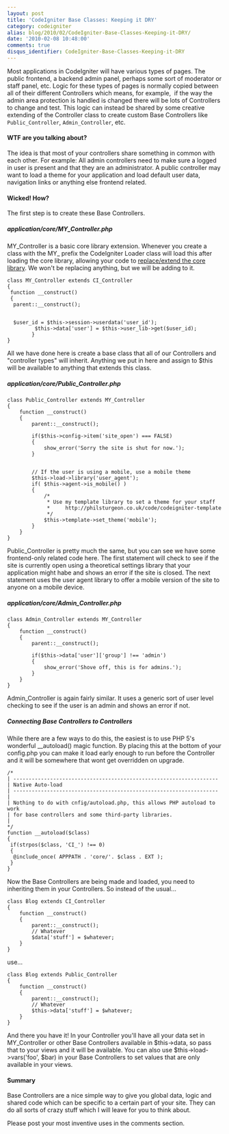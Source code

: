 ```yaml
---
layout: post
title: 'CodeIgniter Base Classes: Keeping it DRY'
category: codeigniter
alias: blog/2010/02/CodeIgniter-Base-Classes-Keeping-it-DRY/
date: '2010-02-08 10:48:00'
comments: true
disqus_identifier: CodeIgniter-Base-Classes-Keeping-it-DRY
---
```


Most applications in CodeIgniter will have various types of pages. The public frontend, a backend admin panel, perhaps some sort of moderator or staff panel, etc. Logic for these types of pages is normally copied between all of their different Controllers which means, for example,  if the way the admin area protection is handled is changed there will be lots of Controllers to change and test. This logic can instead be shared by some creative extending of the Controller class to create custom Base Controllers like `Public_Controller`, `Admin_Controller`, etc.

#### WTF are you talking about?

The idea is that most of your controllers share something in common with each other. For example: All admin controllers need to make sure a logged in user is present and that they are an administrator. A public controller may want to load a theme for your application and load default user data, navigation links or anything else frontend related.

#### Wicked! How?

The first step is to create these Base Controllers.

##### application/core/MY\_Controller.php

MY\_Controller is a basic core library extension. Whenever you create a class with the MY\_ prefix the CodeIgniter Loader class will load this after loading the core library, allowing your code to [replace/extend the core library](http://codeigniter.com/user_guide/general/creating_libraries.html). We won't be replacing anything, but we will be adding to it.

    class MY_Controller extends CI_Controller
    {
     function __construct()
     {
      parent::__construct();
    
    
      $user_id = $this->session->userdata('user_id');
             $this->data['user'] = $this->user_lib->get($user_id);
            }
    }

All we have done here is create a base class that all of our Controllers and "controller types" will inherit. Anything we put in here and assign to $this will be available to anything that extends this class.

##### application/core/Public\_Controller.php

    class Public_Controller extends MY_Controller
    {
        function __construct()
        {
            parent::__construct();
            
            if($this->config->item('site_open') === FALSE)
            {
                show_error('Sorry the site is shut for now.');
            }
    
    
            // If the user is using a mobile, use a mobile theme
            $this->load->library('user_agent');
            if( $this->agent->is_mobile() )
            {
                /*
                 * Use my template library to set a theme for your staff
                 *     http://philsturgeon.co.uk/code/codeigniter-template
                 */
                $this->template->set_theme('mobile');
            }
        }
    }

Public\_Controller is pretty much the same, but you can see we have some frontend-only related code here. The first statement will check to see if the site is currently open using a theoretical settings library that your application might habe and shows an error if the site is closed. The next statement uses the user agent library to offer a mobile version of the site to anyone on a mobile device.

##### application/core/Admin\_Controller.php

    class Admin_Controller extends MY_Controller
    {
        function __construct()
        {
            parent::__construct();
            
            if($this->data['user']['group'] !== 'admin')
            {
                show_error('Shove off, this is for admins.');
            }
        }
    }

Admin\_Controller is again fairly similar. It uses a generic sort of user level checking to see if the user is an admin and shows an error if not.

##### Connecting Base Controllers to Controllers

While there are a few ways to do this, the easiest is to use PHP 5's wonderful \_\_autoload() magic function. By placing this at the bottom of your config.php you can make it load early enough to run before the Controller and it will be somewhere that wont get overridden on upgrade.

    /*
    | -------------------------------------------------------------------
    | Native Auto-load
    | -------------------------------------------------------------------
    | 
    | Nothing to do with cnfig/autoload.php, this allows PHP autoload to work
    | for base controllers and some third-party libraries.
    |
    */
    function __autoload($class)
    {
     if(strpos($class, 'CI_') !== 0)
     {
      @include_once( APPPATH . 'core/'. $class . EXT );
     }
    }

Now the Base Controllers are being made and loaded, you need to inheriting them in your Controllers. So instead of the usual...

    class Blog extends CI_Controller
    {
        function __construct()
        {
            parent::__construct();
            // Whatever
            $data['stuff'] = $whatever;
        }
    }

use...

    class Blog extends Public_Controller
    {
        function __construct()
        {
            parent::__construct();
            // Whatever
            $this->data['stuff'] = $whatever;
        }
    }

And there you have it! In your Controller you'll have all your data set in MY\_Controller or other Base Controllers available in $this->data, so pass that to your views and it will be available. You can also use $this->load->vars('foo', $bar) in your Base Controllers to set values that are only available in your views.

#### Summary

Base Controllers are a nice simple way to give you global data, logic and shared code which can be specific to a certain part of your site. They can do all sorts of crazy stuff which I will leave for you to think about.

Please post your most inventive uses in the comments section.
